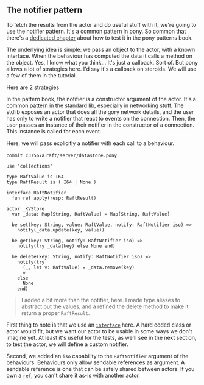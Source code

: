 ## The notifier pattern

To fetch the results from the actor and do useful stuff with it, we're going to
use the notifier pattern. It's a common pattern in pony. So common that there's
a [dedicated
chapter](http://patterns.ponylang.org/testing/notifier-interactions.html) about
how to test it in the pony patterns book.

The underlying idea is simple: we pass an object to the actor, with a known
interface. When the behaviour has computed the data it calls a method on
the object. Yes, I know what you think... It's just a callback. Sort of.
But pony allows a lot of strategies here. I'd say it's a callback on steroids.
We will use a few of them in the tutorial.

Here are 2 strategies

In the pattern book, the notifier is a constructor argument of the actor.
It's a common pattern in the standard lib, especially in networking stuff.
The stdlib exposes an actor that does all the gory network details, and
the user has only to write a notifier that react to events on the connection.
Then, the user passes an instance of their notifier in the constructor of
a connection. This instance is called for each event.

Here, we will pass explicitly a notifier with each call to a behaviour.

`commit c37567a`
`raft/server/datastore.pony`
```pony
use "collections"

type RaftValue is I64
type RaftResult is ( I64 | None )

interface RaftNotifier
  fun ref apply(resp: RaftResult)

actor _KVStore
  var _data: Map[String, RaftValue] = Map[String, RaftValue]

  be set(key: String, value: RaftValue, notify: RaftNotifier iso) =>
    notify(_data.update(key, value))
      
  be get(key: String, notify: RaftNotifier iso) =>
    notify(try _data(key) else None end)

  be delete(key: String, notify: RaftNotifier iso) =>
    notify(try
      (_, let v: RaftValue) = _data.remove(key)
      v
    else
      None
    end)
```

> I added a bit more than the notifier, here. I made type aliases to abstract
> out the values, and a refined the delete method to make it return a proper
> `RaftResult`.

First thing to note is that we use an
[`interface`](http://tutorial.ponylang.org/types/traits-and-interfaces.html)
here. A hard coded class or actor would fit, but we want our actor to be
usable in some ways we don't imagine yet. At least it's useful for the tests,
as we'll see in the next section, to test the actor, we will define a custom
notifier.

Second, we added an `iso` capability to the `RaftNotifier` argument of the
behaviours. Behaviours only allow sendable references as argument. A sendable
reference is one that can be safely shared between actors. If you own a
[`ref`](# "I need to thepermission to read and write"), you can't share it as-is
with another actor.


